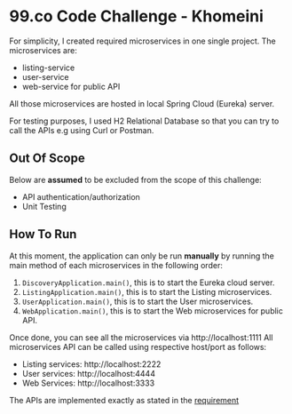 # 99.co Code Challenge - Khomeini

For simplicity, I created required microservices in one single project.
The microservices are:
* listing-service
* user-service
* web-service for public API

All those microservices are hosted in local Spring Cloud (Eureka) server.

For testing purposes, I used H2 Relational Database so that you can try to call the APIs e.g using Curl or Postman.

## Out Of Scope

Below are **assumed** to be excluded from the scope of this challenge:
* API authentication/authorization
* Unit Testing

## How To Run

At this moment, the application can only be run **manually** by running the main method of each microservices in the following order:
1. `DiscoveryApplication.main()`, this is to start the Eureka cloud server.
1. `ListingApplication.main()`, this is to start the Listing microservices.
1. `UserApplication.main()`, this is to start the User microservices.
1. `WebApplication.main()`, this is to start the Web microservices for public API.

Once done, you can see all the microservices via http://localhost:1111
All microservices API can be called using respective host/port as follows:
* Listing services: http://localhost:2222
* User services: http://localhost:4444
* Web Services: http://localhost:3333

The APIs are implemented exactly as stated in the [requirement](https://github.com/team99-exercise/99-python-exercise)
